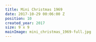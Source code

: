 ```yaml
---
title: Mini Christmas 1969
date: 2017-10-29 00:06:00 Z
position: 10
created_year: 2017
size: 9 x 9
mainImage: mini_christmas_1969-full.jpg
---
```


